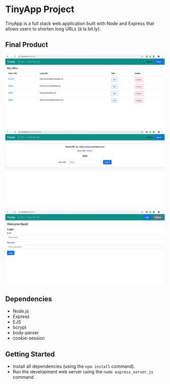 # TinyApp Project

TinyApp is a full stack web application built with Node and Express that allows users to shorten long URLs (à la bit.ly).

## Final Product

![Screenshot for the URLs homepage](https://github.com/Nelly31/tinyapp/blob/master/docs/URLSHomepage.png?raw=true)
![Screenshot for a new short URL](https://github.com/Nelly31/tinyapp/blob/master/docs/newShortURL.png?raw=true)

![Screenshot for a login page](https://github.com/Nelly31/tinyapp/blob/master/docs/loginPage.png?raw=true)

## Dependencies

- Node.js
- Express
- EJS
- bcrypt
- body-parser
- cookie-session

## Getting Started

- Install all dependencies (using the `npm install` command).
- Run the development web server using the `node express_server.js` command.